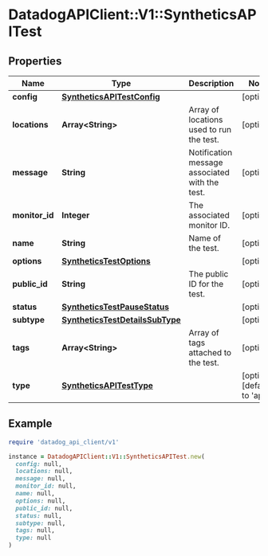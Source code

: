 # DatadogAPIClient::V1::SyntheticsAPITest

## Properties

| Name | Type | Description | Notes |
| ---- | ---- | ----------- | ----- |
| **config** | [**SyntheticsAPITestConfig**](SyntheticsAPITestConfig.md) |  | [optional] |
| **locations** | **Array&lt;String&gt;** | Array of locations used to run the test. | [optional] |
| **message** | **String** | Notification message associated with the test. | [optional] |
| **monitor_id** | **Integer** | The associated monitor ID. | [optional] |
| **name** | **String** | Name of the test. | [optional] |
| **options** | [**SyntheticsTestOptions**](SyntheticsTestOptions.md) |  | [optional] |
| **public_id** | **String** | The public ID for the test. | [optional] |
| **status** | [**SyntheticsTestPauseStatus**](SyntheticsTestPauseStatus.md) |  | [optional] |
| **subtype** | [**SyntheticsTestDetailsSubType**](SyntheticsTestDetailsSubType.md) |  | [optional] |
| **tags** | **Array&lt;String&gt;** | Array of tags attached to the test. | [optional] |
| **type** | [**SyntheticsAPITestType**](SyntheticsAPITestType.md) |  | [optional][default to &#39;api&#39;] |

## Example

```ruby
require 'datadog_api_client/v1'

instance = DatadogAPIClient::V1::SyntheticsAPITest.new(
  config: null,
  locations: null,
  message: null,
  monitor_id: null,
  name: null,
  options: null,
  public_id: null,
  status: null,
  subtype: null,
  tags: null,
  type: null
)
```

